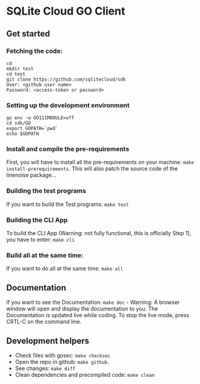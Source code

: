 # SQLite Cloud GO Client

## Get started

### Fetching the code:
```console
cd
mkdir test
cd test
git clone https://github.com/sqlitecloud/sdk
User: <github user name>
Password: <access-token or password>

```

### Setting up the development environment
```console
go env -w GO111MODULE=off
cd sdk/GO
export GOPATH=`pwd`
echo $GOPATH

```

### Install and compile the pre-requirements
First, you will have to install all the pre-requirements on your machine: `make install-prerequirements`. This will also patch the source code of the linenoise package...

### Building the test programs
If you want to build the Test programs: `make test`

### Building the CLI App
To build the CLI App (Warning: not fully functional, this is officially Step 1), you have to enter: `make cli`

### Build all at the same time:
If you want to do all at the same time: `make all`

## Documentation
If you want to see the Documentation: `make doc` - Warning: A browser window will open and display the documentation to you. The Documentation is updated live while coding. To stop the live mode, press CRTL-C on the command line.

## Development helpers
- Check files with gosec: `make checksec`
- Open the repo in github: `make github`.
- See changes: `make diff`
- Clean dependencies and precompiled code: `make clean`